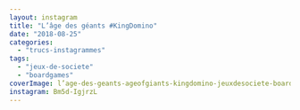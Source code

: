 ```yaml
---
layout: instagram
title: "L’âge des géants #KingDomino"
date: "2018-08-25"
categories: 
  - "trucs-instagrammes"
tags: 
  - "jeux-de-societe"
  - "boardgames"
coverImage: l’age-des-geants-ageofgiants-kingdomino-jeuxdesociete-boardgames.jpg
instagram: Bm5d-IgjrzL
---
```

